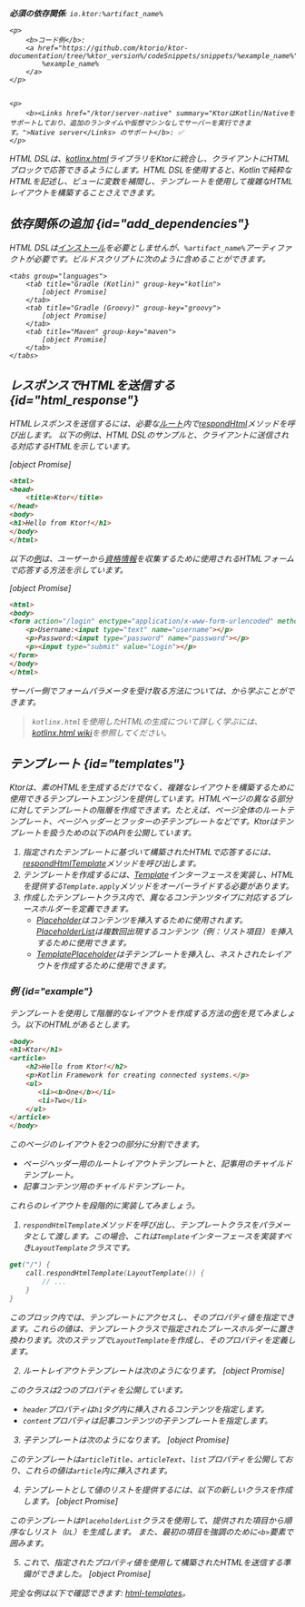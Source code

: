 [//]: # (title: HTML DSL)

<var name="artifact_name" value="ktor-server-html-builder"/>
<tldr>
<p>
<b>必須の依存関係</b>: <code>io.ktor:%artifact_name%</code>
</p>
<var name="example_name" value="html"/>

    <p>
        <b>コード例</b>:
        <a href="https://github.com/ktorio/ktor-documentation/tree/%ktor_version%/codeSnippets/snippets/%example_name%">
            %example_name%
        </a>
    </p>
    

    <p>
        <b><Links href="/ktor/server-native" summary="KtorはKotlin/Nativeをサポートしており、追加のランタイムや仮想マシンなしでサーバーを実行できます。">Native server</Links> のサポート</b>: ✅
    </p>
    
</tldr>

HTML DSLは、[kotlinx.html](https://github.com/Kotlin/kotlinx.html)ライブラリをKtorに統合し、クライアントにHTMLブロックで応答できるようにします。HTML DSLを使用すると、Kotlinで純粋なHTMLを記述し、ビューに変数を補間し、テンプレートを使用して複雑なHTMLレイアウトを構築することさえできます。

## 依存関係の追加 {id="add_dependencies"}
HTML DSLは[インストール](server-plugins.md#install)を必要としませんが、`%artifact_name%`アーティファクトが必要です。ビルドスクリプトに次のように含めることができます。

    <tabs group="languages">
        <tab title="Gradle (Kotlin)" group-key="kotlin">
            [object Promise]
        </tab>
        <tab title="Gradle (Groovy)" group-key="groovy">
            [object Promise]
        </tab>
        <tab title="Maven" group-key="maven">
            [object Promise]
        </tab>
    </tabs>
    
  

## レスポンスでHTMLを送信する {id="html_response"}
HTMLレスポンスを送信するには、必要な[ルート](server-routing.md)内で[respondHtml](https://api.ktor.io/ktor-server/ktor-server-plugins/ktor-server-html-builder/io.ktor.server.html/respond-html.html)メソッドを呼び出します。
以下の例は、HTML DSLのサンプルと、クライアントに送信される対応するHTMLを示しています。

<tabs>
<tab title="Kotlin">

[object Promise]

</tab>
<tab title="HTML">

```html
<html>
<head>
    <title>Ktor</title>
</head>
<body>
<h1>Hello from Ktor!</h1>
</body>
</html>
```

</tab>
</tabs>

以下の[例](https://github.com/ktorio/ktor-documentation/tree/%ktor_version%/codeSnippets/snippets/auth-form-html-dsl)は、ユーザーから[資格情報](server-form-based-auth.md)を収集するために使用されるHTMLフォームで応答する方法を示しています。

<tabs>
<tab title="Kotlin">

[object Promise]

</tab>
<tab title="HTML">

```html
<html>
<body>
<form action="/login" enctype="application/x-www-form-urlencoded" method="post">
    <p>Username:<input type="text" name="username"></p>
    <p>Password:<input type="password" name="password"></p>
    <p><input type="submit" value="Login"></p>
</form>
</body>
</html>
```

</tab>
</tabs>

サーバー側でフォームパラメータを受け取る方法については、[](server-requests.md#form_parameters)から学ぶことができます。

> `kotlinx.html`を使用したHTMLの生成について詳しく学ぶには、[kotlinx.html wiki](https://github.com/Kotlin/kotlinx.html/wiki)を参照してください。

## テンプレート {id="templates"}

Ktorは、素のHTMLを生成するだけでなく、複雑なレイアウトを構築するために使用できるテンプレートエンジンを提供しています。HTMLページの異なる部分に対してテンプレートの階層を作成できます。たとえば、ページ全体のルートテンプレート、ページヘッダーとフッターの子テンプレートなどです。Ktorはテンプレートを扱うための以下のAPIを公開しています。

1.  指定されたテンプレートに基づいて構築されたHTMLで応答するには、[respondHtmlTemplate](https://api.ktor.io/ktor-server/ktor-server-plugins/ktor-server-html-builder/io.ktor.server.html/respond-html-template.html)メソッドを呼び出します。
2.  テンプレートを作成するには、[Template](https://api.ktor.io/ktor-server/ktor-server-plugins/ktor-server-html-builder/io.ktor.server.html/-template/index.html)インターフェースを実装し、HTMLを提供する`Template.apply`メソッドをオーバーライドする必要があります。
3.  作成したテンプレートクラス内で、異なるコンテンツタイプに対応するプレースホルダーを定義できます。
    *   [Placeholder](https://api.ktor.io/ktor-server/ktor-server-plugins/ktor-server-html-builder/io.ktor.server.html/-placeholder/index.html)はコンテンツを挿入するために使用されます。[PlaceholderList](https://api.ktor.io/ktor-server/ktor-server-plugins/ktor-server-html-builder/io.ktor.server.html/-placeholder-list/index.html)は複数回出現するコンテンツ（例：リスト項目）を挿入するために使用できます。
    *   [TemplatePlaceholder](https://api.ktor.io/ktor-server/ktor-server-plugins/ktor-server-html-builder/io.ktor.server.html/-template-placeholder/index.html)は子テンプレートを挿入し、ネストされたレイアウトを作成するために使用できます。
    

### 例 {id="example"}
テンプレートを使用して階層的なレイアウトを作成する方法の[例](https://github.com/ktorio/ktor-documentation/tree/%ktor_version%/codeSnippets/snippets/html-templates)を見てみましょう。以下のHTMLがあるとします。
```html
<body>
<h1>Ktor</h1>
<article>
    <h2>Hello from Ktor!</h2>
    <p>Kotlin Framework for creating connected systems.</p>
    <ul>
       <li><b>One</b></li>
       <li>Two</li>
    </ul>
</article>
</body>
```
このページのレイアウトを2つの部分に分割できます。
*   ページヘッダー用のルートレイアウトテンプレートと、記事用のチャイルドテンプレート。
*   記事コンテンツ用のチャイルドテンプレート。

これらのレイアウトを段階的に実装してみましょう。
  
1.  `respondHtmlTemplate`メソッドを呼び出し、テンプレートクラスをパラメータとして渡します。この場合、これは`Template`インターフェースを実装すべき`LayoutTemplate`クラスです。
   ```kotlin
   get("/") {
       call.respondHtmlTemplate(LayoutTemplate()) {
           // ...
       }
   }
   ```
   このブロック内では、テンプレートにアクセスし、そのプロパティ値を指定できます。これらの値は、テンプレートクラスで指定されたプレースホルダーに置き換わります。次のステップで`LayoutTemplate`を作成し、そのプロパティを定義します。
  
2.  ルートレイアウトテンプレートは次のようになります。
   [object Promise]

   このクラスは2つのプロパティを公開しています。
   *   `header`プロパティは`h1`タグ内に挿入されるコンテンツを指定します。
   *   `content`プロパティは記事コンテンツの子テンプレートを指定します。

3.  子テンプレートは次のようになります。
   [object Promise]

   このテンプレートは`articleTitle`、`articleText`、`list`プロパティを公開しており、これらの値は`article`内に挿入されます。

4.  テンプレートとして値のリストを提供するには、以下の新しいクラスを作成します。
   [object Promise]

   このテンプレートは`PlaceholderList`クラスを使用して、提供された項目から順序なしリスト（`UL`）を生成します。
   また、最初の項目を強調のために`<b>`要素で囲みます。

5.  これで、指定されたプロパティ値を使用して構築されたHTMLを送信する準備ができました。
   [object Promise]

完全な例は以下で確認できます: [html-templates](https://github.com/ktorio/ktor-documentation/tree/%ktor_version%/codeSnippets/snippets/html-templates)。